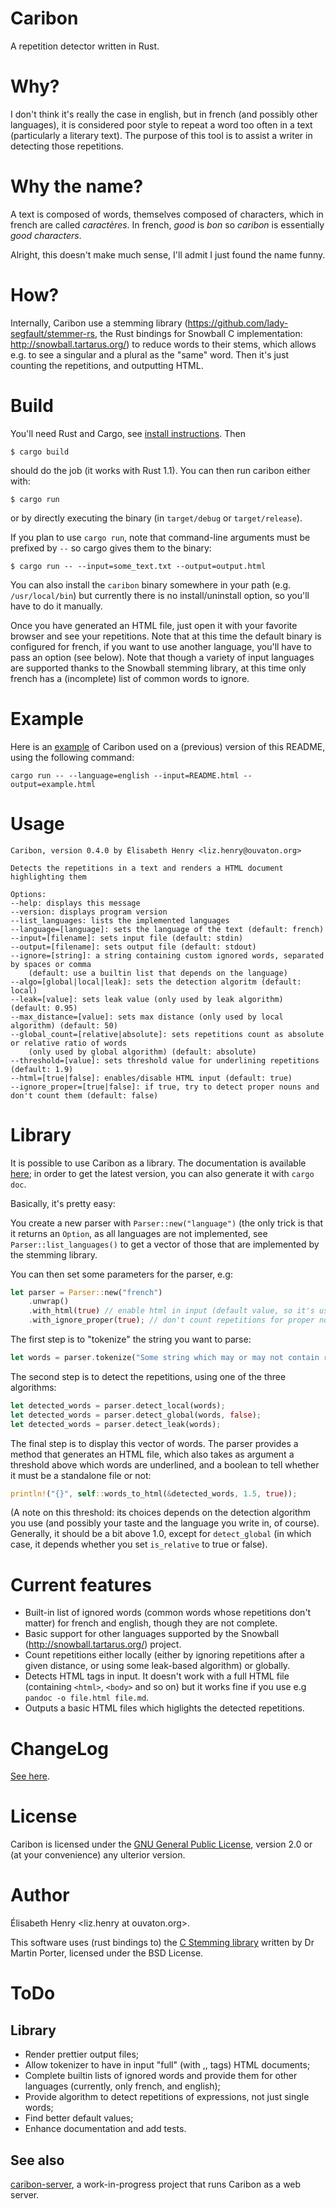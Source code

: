 Caribon
=======

A repetition detector written in Rust.

Why?
====

I don't think it's really the case in english, but in french (and
possibly other languages), it is considered poor style to repeat a
word too often in a text (particularly a literary text). The purpose
of this tool is to assist a writer in detecting those repetitions.

Why the name?
=============

A text is composed of words, themselves composed of characters, which
in french are called *caractères*. In french, *good* is *bon* so
*caribon* is essentially *good characters*.

Alright, this doesn't make much sense, I'll admit I just found the
name funny.

How?
====

Internally, Caribon use a stemming library
(https://github.com/lady-segfault/stemmer-rs, the Rust bindings for
Snowball C implementation: http://snowball.tartarus.org/) to reduce
words to their stems, which allows e.g. to see a singular and a plural
as the "same" word. Then it's just counting the repetitions, and
outputting HTML.

Build
=====

You'll need Rust and Cargo, see [install instructions](http://www.rust-lang.org/install.html). Then

`$ cargo build`

should do the job (it works with Rust 1.1). You can then run caribon either with:

`$ cargo run`

or by directly executing the binary (in `target/debug` or
`target/release`).

If you plan to use `cargo run`, note that command-line arguments must
be prefixed by `--` so cargo gives them to the binary: 

`$ cargo run -- --input=some_text.txt --output=output.html`

You can also install the `caribon` binary somewhere in your path
(e.g. `/usr/local/bin`) but currently there is no install/uninstall
option, so you'll have to do it manually.

Once you have generated an HTML file, just open it with your favorite
browser and see your repetitions. Note that at this time the default binary is
configured for french, if you want to use another language, you'll
have to pass an option (see below). Note that though a variety of input
languages are supported thanks to the Snowball stemming library, at
this time only french has a (incomplete) list of common words to
ignore.

Example
=======

Here is an [example](https://lady-segfault.github.io/caribon-examples/example_readme.html) of Caribon used on a (previous) version of this
README, using the following command:

`cargo run -- --language=english --input=README.html --output=example.html`

Usage
=====

```
Caribon, version 0.4.0 by Élisabeth Henry <liz.henry@ouvaton.org>

Detects the repetitions in a text and renders a HTML document highlighting them

Options:
--help: displays this message
--version: displays program version
--list_languages: lists the implemented languages
--language=[language]: sets the language of the text (default: french)
--input=[filename]: sets input file (default: stdin)
--output=[filename]: sets output file (default: stdout)
--ignore=[string]: a string containing custom ignored words, separated by spaces or comma
    (default: use a builtin list that depends on the language)
--algo=[global|local|leak]: sets the detection algoritm (default: local)
--leak=[value]: sets leak value (only used by leak algorithm) (default: 0.95)
--max_distance=[value]: sets max distance (only used by local algorithm) (default: 50)
--global_count=[relative|absolute]: sets repetitions count as absolute or relative ratio of words
    (only used by global algorithm) (default: absolute)
--threshold=[value]: sets threshold value for underlining repetitions (default: 1.9)
--html=[true|false]: enables/disable HTML input (default: true)
--ignore_proper=[true|false]: if true, try to detect proper nouns and
don't count them (default: false)
```

Library
=======

It is possible to use Caribon as a library. The documentation is
available [here](http://lady-segfault.github.io/caribon/); in order to
get the latest version, you can also generate it with
`cargo doc`.

Basically, it's pretty easy:

You create a new parser with `Parser::new("language")` (the only
trick is that it returns an `Option`, as all languages are not
implemented, see `Parser::list_languages()` to get a vector of those
that are implemented by the stemming library.

You can then set some parameters for the parser, e.g:

```rust
let parser = Parser::new("french")
    .unwrap()
    .with_html(true) // enable html in input (default value, so it's useless)
    .with_ignore_proper(true); // don't count repetitions for proper nouns 
```

The first step is to "tokenize" the string you want to parse:

```rust
let words = parser.tokenize("Some string which may or may not contain repetitions");
```

The second step is to detect the repetitions, using one of the three
algorithms:

```rust
let detected_words = parser.detect_local(words); 
let detected_words = parser.detect_global(words, false); 
let detected_words = parser.detect_leak(words);
```

The final step is to display this vector of words. The parser provides
a method that generates an HTML file, which also takes as argument a
threshold above which words are underlined, and a boolean to tell
whether it must be a standalone file or not:

```rust
println!("{}", self::words_to_html(&detected_words, 1.5, true));
```

(A note on this threshold: its choices depends on the detection
algorithm you use (and possibly your taste and the language you write
in, of course). Generally, it should be a bit above 1.0, except for
`detect_global` (in which case, it depends whether you set
`is_relative` to true or false).

Current features
================

* Built-in list of ignored words (common words whose repetitions don't
  matter) for french and english, though they are not complete.
* Basic support for other
  languages supported by the Snowball (http://snowball.tartarus.org/)
  project.
* Count repetitions either locally (either by ignoring repetitions
  after a given distance, or using some leak-based algorithm) or globally.
* Detects HTML tags in input. It doesn't work with a full HTML file
  (containing `<html>`, `<body>` and so on) but it works fine if you
  use e.g `pandoc -o file.html file.md`.
* Outputs a basic HTML files which higlights the detected repetitions.

ChangeLog
=========

[See here](ChangeLog.md).

License
=======

Caribon is licensed under the [GNU General Public License](LICENSE), version 2.0
or (at your convenience) any ulterior version.

Author
======

Élisabeth Henry <liz.henry at ouvaton.org>.

This software uses (rust bindings to) the
[C Stemming library](http://snowball.tartarus.org/dist/libstemmer_c.tgz)
written by Dr Martin Porter, licensed under the BSD License. 

ToDo 
====

Library
-------
* Render prettier output files;
* Allow tokenizer to have in input "full" (with <html>,<head>,<body>
  tags) HTML documents;
* Complete builtin lists of ignored words and provide them for other
  languages (currently, only french, and english);
* Provide algorithm to detect repetitions of expressions, not just
  single words;
* Find better default values;
* Enhance documentation and add tests.

See also 
---------

[caribon-server](https://github.com/lady-segfault/caribon-server), a
work-in-progress project that runs Caribon as a web server.
